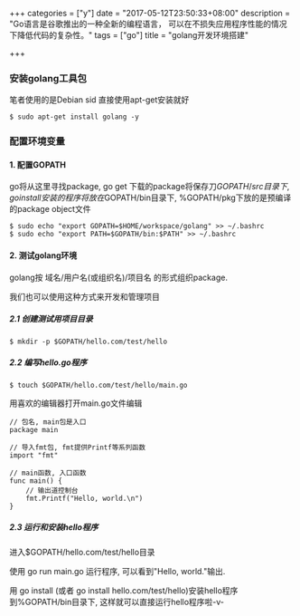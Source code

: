+++
categories = ["y"]
date = "2017-05-12T23:50:33+08:00"
description = "Go语言是谷歌推出的一种全新的编程语言， 可以在不损失应用程序性能的情况下降低代码的复杂性。"
tags = ["go"]
title = "golang开发环境搭建"

+++

### 安装golang工具包  
笔者使用的是Debian sid 直接使用apt-get安装就好  

```   
$ sudo apt-get install golang -y  
```  

### 配置环境变量  

#### 1. 配置GOPATH  
go将从这里寻找package, go get 下载的package将保存刀$GOPATH/src目录下, go install 安装的程序将放在$GOPATH/bin目录下, %GOPATH/pkg下放的是预编译的package object文件  

```   
$ sudo echo "export GOPATH=$HOME/workspace/golang" >> ~/.bashrc  
$ sudo echo "export PATH=$GOPATH/bin:$PATH" >> ~/.bashrc  
```  

#### 2. 测试golang环境  
golang按 域名/用户名(或组织名)/项目名 的形式组织package. 
   
我们也可以使用这种方式来开发和管理项目  

#####    2.1 创建测试用项目目录  
    
```   
$ mkdir -p $GOPATH/hello.com/test/hello  
```  

#####    2.2 编写hello.go程序 

```
$ touch $GOPATH/hello.com/test/hello/main.go
```

用喜欢的编辑器打开main.go文件编辑 

```
// 包名, main包是入口
package main

// 导入fmt包, fmt提供Printf等系列函数
import "fmt"

// main函数, 入口函数
func main() {
    // 输出道控制台
	fmt.Printf("Hello, world.\n")
}
```

##### 2.3 运行和安装hello程序  
进入$GOPATH/hello.com/test/hello目录   

使用 go run main.go 运行程序, 可以看到"Hello, world."输出.  

用 go install (或者 go install hello.com/test/hello)安装hello程序到%GOPATH/bin目录下, 这样就可以直接运行hello程序啦-v-  
